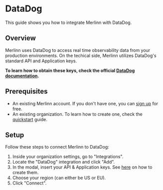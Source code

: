 # DataDog

This guide shows you how to integrate Merlinn with DataDog.

## Overview

Merlinn uses DataDog to access real time observability data from your production environments. On the techical side, Merlinn utilizes DataDog's standard API and Application keys.

**To learn how to obtain these keys, check the official [DataDog documentation](https://docs.datadoghq.com/account_management/api-app-keys/).**

## Prerequisites

- An existing Merlinn account. If you don't have one, you can [sign up](https://app.merlinn.co/) for free.
- An existing organization. To learn how to create one, check the [quickstart](../02-Quickstart.md) guide.

## Setup

Follow these steps to connect Merlinn to DataDog:

1. Inside your organization settings, go to "Integrations".
2. Locate the "DataDog" integration and click "Add".
3. In the modal, insert your API & Application keys. See [here](https://docs.datadoghq.com/account_management/api-app-keys/) on how to create them.
4. Choose your region (can either be US or EU).
5. Click "Connect".
